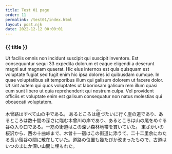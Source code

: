 ```yaml
---
title: Test 01 page
order: 11
permalink: /test01/index.html
layout: post.njk
date: 2022-12-12 00:00:01
---
```


### {{ title }}

Ut facilis omnis non incidunt suscipit qui suscipit inventore. Est consequuntur sequi 33 expedita dolorum et eaque eligendi a deserunt magni aut magnam quaerat. Hic eius internos est quia quisquam est voluptate fugiat sed fugit enim hic ipsa dolores id quibusdam cumque. In quae voluptatibus sit temporibus illum qui galisum dolorem ut facere dolor. Ut sint autem qui quos voluptates ut laboriosam galisum rem illum quasi eum sunt libero ut quia reprehenderit qui nostrum culpa. Vel provident officiis et voluptate enim est galisum consequatur non natus molestias qui obcaecati voluptatem.

木曾路はすべて山の中である。
あるところは<ruby>岨<rp>(</rp><rt>そわ</rt><rp>)</rp></ruby>づたいに行く崖の道であり、あるところは数十間の深さに臨む木曾川の岸であり、あるところは山の尾をめぐる谷の入り口である。一筋の街道はこの深い森林地帯を貫いていた。
東ざかいの桜沢から、西の十曲峠まで、木曾十一宿はこの街道に添うて、二十二里余にわたる長い谿谷の間に散在していた。道路の位置も幾たびか改まったもので、古道はいつのまにか深い山間に埋もれた。
